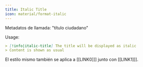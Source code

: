 ```yaml
---
title: Italic Title
icon: material/format-italic
---
```


Metadatos de llamada: "título ciudadano"

Usage:
```md
> [!info|italic-title] The title will be displayed as italic
> Content is shown as usual
```

El estilo mismo también se aplica a [[LINK0]]] junto con [[LINK1]]].